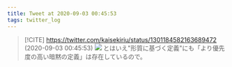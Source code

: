```yaml
---
title: Tweet at 2020-09-03 00:45:53
tags: twitter_log
---
```


> [!CITE] https://twitter.com/kaisekiriu/status/1301184582163689472 (2020-09-03 00:45:53)
> ![](https://twitter.com/kaisekiriu/status/1301184582163689472)
> とはいえ"形質に基づく定義"にも「より優先度の高い暗黙の定義」は存在しているので。

